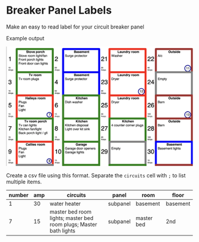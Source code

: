 # Breaker Panel Labels

Make an easy to read label for your circuit breaker panel

Example output

![](images/labels.png)

Create a csv file using this format.  Separate the `circuits` cell with `;` to list multiple items.


| number |	amp	| circuits	| panel |	room	| floor |
| --- | ----------- | --- | ----------- | --- | ----------- |
| 1 | 30 |	water heater	| subpanel  |	basement    |	basement |
| 7 | 15 |	master bed room lights; master bed room plugs;  Master bath lights	| subpanel  |	master bed    |	2nd |


